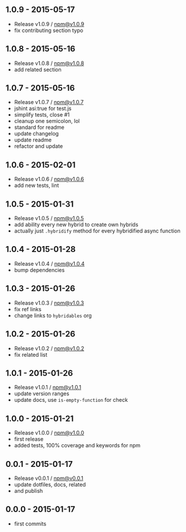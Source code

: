 

## 1.0.9 - 2015-05-17
- Release v1.0.9 / npm@v1.0.9
- fix contributing section typo

## 1.0.8 - 2015-05-16
- Release v1.0.8 / npm@v1.0.8
- add related section

## 1.0.7 - 2015-05-16
- Release v1.0.7 / npm@v1.0.7
- jshint asi:true for test.js
- simplify tests, close #1
- cleanup one semicolon, lol
- standard for readme
- update changelog
- update readme
- refactor and update

## 1.0.6 - 2015-02-01
- Release v1.0.6 / npm@v1.0.6
- add new tests, lint

## 1.0.5 - 2015-01-31
- Release v1.0.5 / npm@v1.0.5
- add ability every new hybrid to create own hybrids
- actually just `.hybridify` method for every hybridified async function

## 1.0.4 - 2015-01-28
- Release v1.0.4 / npm@v1.0.4
- bump dependencies

## 1.0.3 - 2015-01-26
- Release v1.0.3 / npm@v1.0.3
- fix ref links
- change links to `hybridables` org

## 1.0.2 - 2015-01-26
- Release v1.0.2 / npm@v1.0.2
- fix related list

## 1.0.1 - 2015-01-26
- Release v1.0.1 / npm@v1.0.1
- update version ranges
- update docs, use `is-empty-function` for check

## 1.0.0 - 2015-01-21
- Release v1.0.0 / npm@v1.0.0
- first release
- added tests, 100% coverage and keywords for npm

## 0.0.1 - 2015-01-17
- Release v0.0.1 / npm@v0.0.1
- update dotfiles, docs, related
- and publish

## 0.0.0 - 2015-01-17
- first commits
